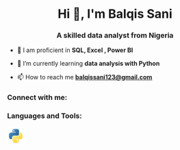 <h1 align="center">Hi 👋, I'm Balqis Sani</h1>
<h3 align="center">A skilled data analyst from Nigeria</h3>

- 🔭 I am proficient in **SQL, Excel , Power BI**

- 🌱 I’m currently learning **data analysis with Python**

- 📫 How to reach me **balqissani123@gmail.com**

<h3 align="left">Connect with me:</h3>
<p align="left">
</p>

<h3 align="left">Languages and Tools:</h3>
<p align="left"> <a href="https://www.python.org" target="_blank" rel="noreferrer"> <img src="https://raw.githubusercontent.com/devicons/devicon/master/icons/python/python-original.svg" alt="python" width="40" height="40"/> </a> </p>
